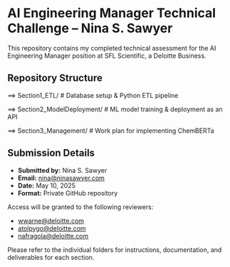 # AI Engineering Manager Technical Challenge – Nina S. Sawyer

This repository contains my completed technical assessment for the AI Engineering Manager position at SFL Scientific, a Deloitte Business.

## Repository Structure

==> Section1_ETL/ # Database setup & Python ETL pipeline

==> Section2_ModelDeployment/ # ML model training & deployment as an API

==> Section3_Management/ # Work plan for implementing ChemBERTa


## Submission Details

- **Submitted by:** Nina S. Sawyer
- **Email:** nina@ninasawyer.com
- **Date:** May 10, 2025
- **Format:** Private GitHub repository

Access will be granted to the following reviewers:
- wwarne@deloitte.com
- atolpygo@deloitte.com
- nafragola@deloitte.com

Please refer to the individual folders for instructions, documentation, and deliverables for each section.
